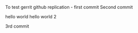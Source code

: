 To test gerrit github replication - first commit
Second commit

hello world
hello world 2



3rd commit
